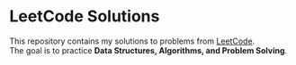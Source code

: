 # LeetCode Solutions

This repository contains my solutions to problems from [LeetCode](https://leetcode.com/).  
The goal is to practice **Data Structures, Algorithms, and Problem Solving**.


